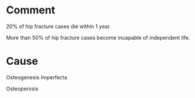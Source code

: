 # Comment

20% of hip fracture cases die within 1 year.

More than 50% of hip fracture cases become incapable of independent life.

# Cause

Osteogenesis Imperfecta

Osteoperosis
